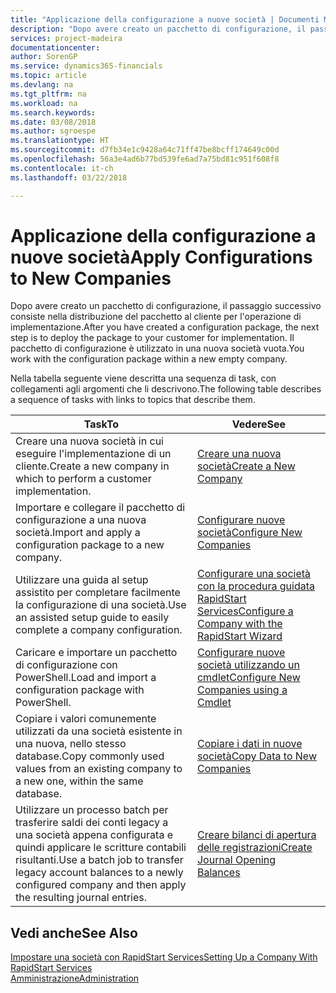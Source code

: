 ```yaml
---
title: "Applicazione della configurazione a nuove società | Documenti Microsoft"
description: "Dopo avere creato un pacchetto di configurazione, il passaggio successivo consiste nella distribuzione del pacchetto al cliente per l'operazione di implementazione. Utilizzare la configurazione con una nuova società vuota."
services: project-madeira
documentationcenter: 
author: SorenGP
ms.service: dynamics365-financials
ms.topic: article
ms.devlang: na
ms.tgt_pltfrm: na
ms.workload: na
ms.search.keywords: 
ms.date: 03/08/2018
ms.author: sgroespe
ms.translationtype: HT
ms.sourcegitcommit: d7fb34e1c9428a64c71ff47be8bcff174649c00d
ms.openlocfilehash: 56a3e4ad6b77bd539fe6ad7a75bd81c951f608f8
ms.contentlocale: it-ch
ms.lasthandoff: 03/22/2018

---
```

# <a name="apply-configurations-to-new-companies"></a><span data-ttu-id="81836-104">Applicazione della configurazione a nuove società</span><span class="sxs-lookup"><span data-stu-id="81836-104">Apply Configurations to New Companies</span></span>
<span data-ttu-id="81836-105">Dopo avere creato un pacchetto di configurazione, il passaggio successivo consiste nella distribuzione del pacchetto al cliente per l'operazione di implementazione.</span><span class="sxs-lookup"><span data-stu-id="81836-105">After you have created a configuration package, the next step is to deploy the package to your customer for implementation.</span></span> <span data-ttu-id="81836-106">Il pacchetto di configurazione è utilizzato in una nuova società vuota.</span><span class="sxs-lookup"><span data-stu-id="81836-106">You work with the configuration package within a new empty company.</span></span>  

 <span data-ttu-id="81836-107">Nella tabella seguente viene descritta una sequenza di task, con collegamenti agli argomenti che li descrivono.</span><span class="sxs-lookup"><span data-stu-id="81836-107">The following table describes a sequence of tasks with links to topics that describe them.</span></span>

|<span data-ttu-id="81836-108">**Task**</span><span class="sxs-lookup"><span data-stu-id="81836-108">**To**</span></span>|<span data-ttu-id="81836-109">**Vedere**</span><span class="sxs-lookup"><span data-stu-id="81836-109">**See**</span></span>|  
|------------|-------------|  
|<span data-ttu-id="81836-110">Creare una nuova società in cui eseguire l'implementazione di un cliente.</span><span class="sxs-lookup"><span data-stu-id="81836-110">Create a new company in which to perform a customer implementation.</span></span>|[<span data-ttu-id="81836-111">Creare una nuova società</span><span class="sxs-lookup"><span data-stu-id="81836-111">Create a New Company</span></span>](admin-how-to-create-a-new-company.md)|  
|<span data-ttu-id="81836-112">Importare e collegare il pacchetto di configurazione a una nuova società.</span><span class="sxs-lookup"><span data-stu-id="81836-112">Import and apply a configuration package to a new company.</span></span>|[<span data-ttu-id="81836-113">Configurare nuove società</span><span class="sxs-lookup"><span data-stu-id="81836-113">Configure New Companies</span></span>](admin-how-to-configure-new-companies.md)|  
|<span data-ttu-id="81836-114">Utilizzare una guida al setup assistito per completare facilmente la configurazione di una società.</span><span class="sxs-lookup"><span data-stu-id="81836-114">Use an assisted setup guide to easily complete a company configuration.</span></span>|[<span data-ttu-id="81836-115">Configurare una società con la procedura guidata RapidStart Services</span><span class="sxs-lookup"><span data-stu-id="81836-115">Configure a Company with the RapidStart Wizard</span></span>](admin-how-to-configure-a-company-with-the-rapidstart-wizard.md)|
|<span data-ttu-id="81836-116">Caricare e importare un pacchetto di configurazione con PowerShell.</span><span class="sxs-lookup"><span data-stu-id="81836-116">Load and import a configuration package with PowerShell.</span></span>|[<span data-ttu-id="81836-117">Configurare nuove società utilizzando un cmdlet</span><span class="sxs-lookup"><span data-stu-id="81836-117">Configure New Companies using a Cmdlet</span></span>](admin-how-to-configure-new-companies-using-a-cmdlet.md)|
|<span data-ttu-id="81836-118">Copiare i valori comunemente utilizzati da una società esistente in una nuova, nello stesso database.</span><span class="sxs-lookup"><span data-stu-id="81836-118">Copy commonly used values from an existing company to a new one, within the same database.</span></span>|[<span data-ttu-id="81836-119">Copiare i dati in nuove società</span><span class="sxs-lookup"><span data-stu-id="81836-119">Copy Data to New Companies</span></span>](admin-how-to-copy-data-to-new-companies.md)|  
|<span data-ttu-id="81836-120">Utilizzare un processo batch per trasferire saldi dei conti legacy a una società appena configurata e quindi applicare le scritture contabili risultanti.</span><span class="sxs-lookup"><span data-stu-id="81836-120">Use a batch job to transfer legacy account balances to a newly configured company and then apply the resulting journal entries.</span></span>|[<span data-ttu-id="81836-121">Creare bilanci di apertura delle registrazioni</span><span class="sxs-lookup"><span data-stu-id="81836-121">Create Journal Opening Balances</span></span>](admin-how-to-create-journal-opening-balances.md)|  

## <a name="see-also"></a><span data-ttu-id="81836-122">Vedi anche</span><span class="sxs-lookup"><span data-stu-id="81836-122">See Also</span></span>  
[<span data-ttu-id="81836-123">Impostare una società con RapidStart Services</span><span class="sxs-lookup"><span data-stu-id="81836-123">Setting Up a Company With RapidStart Services</span></span>](admin-set-up-a-company-with-rapidstart.md)  
[<span data-ttu-id="81836-124">Amministrazione</span><span class="sxs-lookup"><span data-stu-id="81836-124">Administration</span></span>](admin-setup-and-administration.md)

